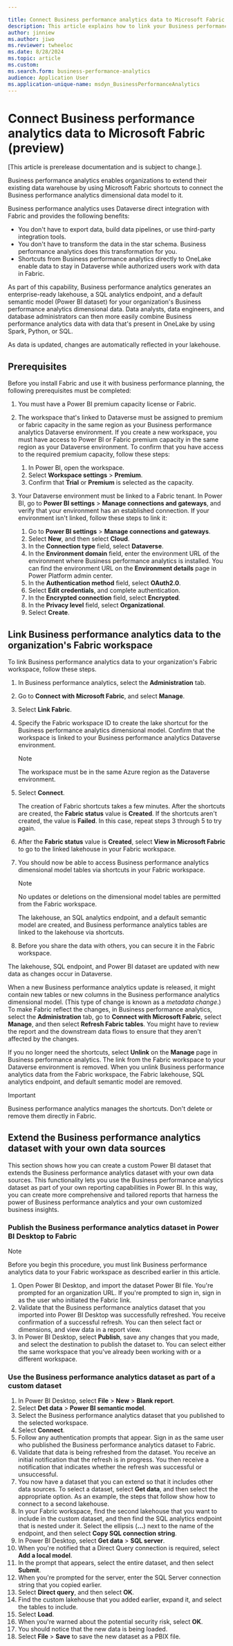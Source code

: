 ```yaml
---

title: Connect Business performance analytics data to Microsoft Fabric (preview)
description: This article explains how to link your Business performance analytics data to Microsoft Fabric.
author: jinniew
ms.author: jiwo
ms.reviewer: twheeloc 
ms.date: 8/28/2024
ms.topic: article
ms.custom:
ms.search.form: business-performance-analytics
audience: Application User
ms.application-unique-name: msdyn_BusinessPerformanceAnalytics
---
```


# Connect Business performance analytics data to Microsoft Fabric (preview)

[This article is prerelease documentation and is subject to change.].

Business performance analytics enables organizations to extend their existing data warehouse by using Microsoft Fabric shortcuts to connect the Business performance analytics dimensional data model to it.

Business performance analytics uses Dataverse direct integration with Fabric and provides the following benefits:

- You don't have to export data, build data pipelines, or use third-party integration tools.
- You don't have to transform the data in the star schema. Business performance analytics does this transformation for you.
- Shortcuts from Business performance analytics directly to OneLake enable data to stay in Dataverse while authorized users work with data in Fabric.

As part of this capability, Business performance analytics generates an enterprise-ready lakehouse, a SQL analytics endpoint, and a default semantic model (Power BI dataset) for your organization's Business performance analytics dimensional data. Data analysts, data engineers, and database administrators can then more easily combine Business performance analytics data with data that's present in OneLake by using Spark, Python, or SQL.

As data is updated, changes are automatically reflected in your lakehouse.

## Prerequisites

Before you install Fabric and use it with business performance planning, the following prerequisites must be completed:

1. You must have a Power BI premium capacity license or Fabric.
2. The workspace that's linked to Dataverse must be assigned to premium or fabric capacity in the same region as your Business performance analytics Dataverse environment. If you create a new workspace, you must have access to Power BI or Fabric premium capacity in the same region as your Dataverse environment. To confirm that you have access to the required premium capacity, follow these steps:

    1. In Power BI, open the workspace.
    2. Select **Workspace settings** \> **Premium**.
    3. Confirm that **Trial** or **Premium** is selected as the capacity.

3. Your Dataverse environment must be linked to a Fabric tenant. In Power BI, go to **Power BI settings** \> **Manage connections and gateways**, and verify that your environment has an established connection. If your environment isn't linked, follow these steps to link it:

    1. Go to **Power BI settings** \> **Manage connections and gateways**.
    2. Select **New**, and then select **Cloud**.
    3. In the **Connection type** field, select **Dataverse**.
    4. In the **Environment domain** field, enter the environment URL of the environment where Business performance analytics is installed. You can find the environment URL on the **Environment details** page in Power Platform admin center.
    5. In the **Authentication method** field, select **OAuth2.0**.
    6. Select **Edit credentials**, and complete authentication.
    7. In the **Encrypted connection** field, select **Encrypted**.
    8. In the **Privacy level** field, select **Organizational**.
    9. Select **Create**.

## Link Business performance analytics data to the organization's Fabric workspace

To link Business performance analytics data to your organization's Fabric workspace, follow these steps.

1. In Business performance analytics, select the **Administration** tab.
2. Go to **Connect with Microsoft Fabric**, and select **Manage**.
3. Select **Link Fabric**.
4. Specify the Fabric workspace ID to create the lake shortcut for the Business performance analytics dimensional model. Confirm that the workspace is linked to your Business performance analytics Dataverse environment.

    > [!NOTE]
    > The workspace must be in the same Azure region as the Dataverse environment.

5. Select **Connect**.

    The creation of Fabric shortcuts takes a few minutes. After the shortcuts are created, the **Fabric status** value is **Created**. If the shortcuts aren't created, the value is **Failed**. In this case, repeat steps 3 through 5 to try again.

6. After the **Fabric status** value is **Created**, select **View in Microsoft Fabric** to go to the linked lakehouse in your Fabric workspace.
7. You should now be able to access Business performance analytics dimensional model tables via shortcuts in your Fabric workspace.

    > [!NOTE]
    > No updates or deletions on the dimensional model tables are permitted from the Fabric workspace.

    The lakehouse, an SQL analytics endpoint, and a default semantic model are created, and Business performance analytics tables are linked to the lakehouse via shortcuts.

8. Before you share the data with others, you can secure it in the Fabric workspace.

The lakehouse, SQL endpoint, and Power BI dataset are updated with new data as changes occur in Dataverse.

When a new Business performance analytics update is released, it might contain new tables or new columns in the Business performance analytics dimensional model. (This type of change is known as a *metadata change*.) To make Fabric reflect the changes, in Business performance analytics, select the **Administration** tab, go to **Connect with Microsoft Fabric**, select **Manage**, and then select **Refresh Fabric tables**. You might have to review the report and the downstream data flows to ensure that they aren't affected by the changes.

If you no longer need the shortcuts, select **Unlink** on the **Manage** page in Business performance analytics. The link from the Fabric workspace to your Dataverse environment is removed. When you unlink Business performance analytics data from the Fabric workspace, the Fabric lakehouse, SQL analytics endpoint, and default semantic model are removed.

> [!IMPORTANT]
> Business performance analytics manages the shortcuts. Don't delete or remove them directly in Fabric.
 
## Extend the Business performance analytics dataset with your own data sources

This section shows how you can create a custom Power BI dataset that extends the Business performance analytics dataset with your own data sources. This functionality lets you use the Business performance analytics dataset as part of your own reporting capabilities in Power BI. In this way, you can create more comprehensive and tailored reports that harness the power of Business performance analytics and your own customized business insights.

### Publish the Business performance analytics dataset in Power BI Desktop to Fabric

> [!NOTE]
> Before you begin this procedure, you must link Business performance analytics data to your Fabric workspace as described earlier in this article.

1. Open Power BI Desktop, and import the dataset Power BI file. You're prompted for an organization URL. If you're prompted to sign in, sign in as the user who initiated the Fabric link.
2. Validate that the Business performance analytics dataset that you imported into Power BI Desktop was successfully refreshed. You receive confirmation of a successful refresh. You can then select fact or dimensions, and view data in a report view.
3. In Power BI Desktop, select **Publish**, save any changes that you made, and select the destination to publish the dataset to. You can select either the same workspace that you've already been working with or a different workspace.

### Use the Business performance analytics dataset as part of a custom dataset

1. In Power BI Desktop, select **File** \> **New** \> **Blank report**.
2. Select **Det data** \> **Power BI semantic model**.
3. Select the Business performance analytics dataset that you published to the selected workspace.
4. Select **Connect**.
5. Follow any authentication prompts that appear. Sign in as the same user who published the Business performance analytics dataset to Fabric.
6. Validate that data is being refreshed from the dataset. You receive an initial notification that the refresh is in progress. You then receive a notification that indicates whether the refresh was successful or unsuccessful.
7. You now have a dataset that you can extend so that it includes other data sources. To select a dataset, select **Get data**, and then select the appropriate option. As an example, the steps that follow show how to connect to a second lakehouse.
8. In your Fabric workspace, find the second lakehouse that you want to include in the custom dataset, and then find the SQL analytics endpoint that is nested under it. Select the ellipsis (**&hellip;**) next to the name of the endpoint, and then select **Copy SQL connection string**.
9. In Power BI Desktop, select **Get data** \> **SQL server**.
10. When you're notified that a Direct Query connection is required, select **Add a local model**.
11. In the prompt that appears, select the entire dataset, and then select **Submit**.
12. When you're prompted for the server, enter the SQL Server connection string that you copied earlier.
13. Select **Direct query**, and then select **OK**.
14. Find the custom lakehouse that you added earlier, expand it, and select the tables to include.
15. Select **Load**.
16. When you're warned about the potential security risk, select **OK**.
17. You should notice that the new data is being loaded.
18. Select **File** \> **Save** to save the new dataset as a PBIX file.
